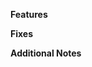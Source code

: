 **Features**
<!-- Add all implemented features !-->

**Fixes**
<!-- Add all fixed bugs !-->

**Additional Notes**
<!-- Can be important information for the reviewers and/or images !-->

<!--
Important steps for creating and reviewing a pull request (PR):

**Creator make sure that:**

1. You have done your changes in a separate branch. Branches MUST have descriptive names that start with either the `feature/` or `hotfix/` prefixes. Good examples are: `feature/amazing-new-feature-1337` or `hotfix/name-of-issue-1338`.

2. Check if your last commit has a :heavy_check_mark: (CircleCI could run tests without errors)

3. Your pull request should target the `development` branch on this repository. (Only after a sprint review or when a new set of features is ready, choosing `master` is allowed!)

4. Give a descriptive title to your PR.

5. Add all implemented features and/or fixed bugs.

6. Optional: Add important information for the reviewers and/or images if necessary.

7. Select at least one other team member as reviewer, assign yourself or your representative as Assignee.

8. Optional: Select the current milestone and link the issues for this PR.

Creator is done!

**Review process:**

1. Checkout this branch.

2. Run the application and check if the issue was fixed or the feature works as expected (check acceptance criteria).

3. Submit feedback if anything doesn't work or is missing.

4. If the bugs were fixed or all acceptance criteria are fullfilled approve this pull request.

5. Select "Squash and merge" to finish the review process.

Reviewer is done, too!

IMPORTANT: Please review the [CONTRIBUTING.md](../../CONTRIBUTING.md) file for detailed contributing guidelines.
!-->
